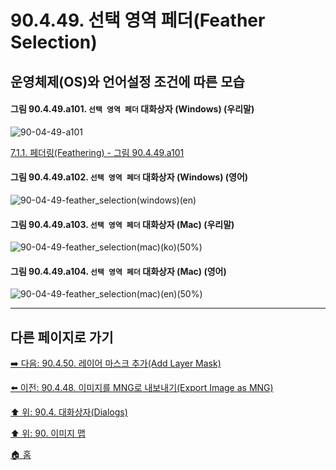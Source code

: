 # 90.4.49. 선택 영역 페더(Feather Selection)
## 운영체제(OS)와 언어설정 조건에 따른 모습

<a id="90-04-49-a101"></a>

#### 그림 90.4.49.a101. `선택 영역 페더` 대화상자 (Windows) (우리말)
![90-04-49-a101](https://github.com/wonder13662/gimp/assets/15767104/b468219f-1b07-4ded-97e5-d6df5278c41b)

[7.1.1. 페더링(Feathering) - 그림 90.4.49.a101](./07-01-01-feathering.md#90-04-49-a101)

<a id="90-04-49-a102"></a>

#### 그림 90.4.49.a102. `선택 영역 페더` 대화상자 (Windows) (영어)
![90-04-49-feather_selection(windows)(en)](https://github.com/wonder13662/gimp/assets/15767104/7f29cda4-9dbb-4820-968f-72ef8884d23a)

#### 그림 90.4.49.a103. `선택 영역 페더` 대화상자 (Mac) (우리말)
![90-04-49-feather_selection(mac)(ko)(50%)](https://github.com/wonder13662/gimp/assets/15767104/37f942cb-fa87-45d1-a1d8-f9349fa203e2)

#### 그림 90.4.49.a104. `선택 영역 페더` 대화상자 (Mac) (영어)
![90-04-49-feather_selection(mac)(en)(50%)](https://github.com/wonder13662/gimp/assets/15767104/dca00f54-5337-4a62-8a6a-a35b8e27cfae)

***

## 다른 페이지로 가기

[➡️ 다음: 90.4.50. 레이어 마스크 추가(Add Layer Mask)](./90-04-0050-add_layer_mask.md)

[⬅️ 이전: 90.4.48. 이미지를 MNG로 내보내기(Export Image as MNG)](./90-04-0048-export_image_as_mng.md)

[⬆️ 위: 90.4. 대화상자(Dialogs)](./90-04-0000-dialogs.md)

[⬆️ 위: 90. 이미지 맵](./90-00-image-map.md)

[🏠 홈](./00-home.md)
